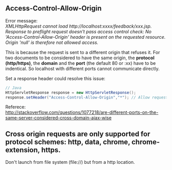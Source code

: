 ## Access-Control-Allow-Origin
Error message:   
*XMLHttpRequest cannot load http://localhost:xxxx/feedback/xxx.jsp. Response to preflight request doesn't pass access control check: No 'Access-Control-Allow-Origin' header is present on the requested resource. Origin 'null' is therefore not allowed access.*

This is because the request is sent to a different origin that refuses it. For two documents to be considered to have the same origin, the **protocol (http/https)**, the **domain** and the **port** (the default 80 or :xx) have to be indentical. So localhost with different ports cannot communicate directly.  

Set a response header could resolve this issue:
```java
// Java
HttpServletResponse response = new HttpServletResponse();
response.setHeader("Access-Control-Allow-Origin","*"); // Allow request from all domains
```

Referece:  
http://stackoverflow.com/questions/1077218/are-different-ports-on-the-same-server-considered-cross-domain-ajax-wise

## Cross origin requests are only supported for protocol schemes: http, data, chrome, chrome-extension, https.
Don't launch from file system (file://) but from a http location.
